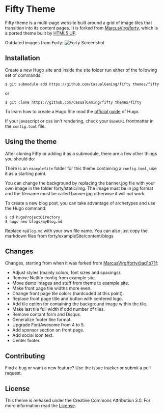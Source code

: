 # Fifty Theme

Fifty theme is a multi-page website built around a grid of image tiles that transition into its content pages. It is forked from [MarcusVirg/forty](https://github.com/MarcusVirg/forty), which is a ported theme built by [HTML5 UP](https://html5up.net/).

Outdated images from Forty:
![Forty Screenshot](https://github.com/CasualGaming/fifty/blob/master/images/screenshot.png?raw=true)

## Installation

Create a new Hugo site and inside the site folder run either of the following set of commands:

    $ git submodule add https://github.com/CasualGaming/fifty themes/fifty

or

    $ git clone https://github.com/CasualGaming/fifty themes/fifty

To learn how to create a Hugo Site read the [official guide](//gohugo.io/overview/installing/) of Hugo.

If your javascript or css isn't rendering, check your `BaseURL` frontmatter in the `config.toml` file.

## Using the theme

After cloning Fifty or adding it as a submodule, there are a few other things you should do:

There is an `exampleSite` folder for this theme containing a `config.toml`, use it as a starting point.

You can change the background by replacing the banner.jpg file with your own image in the folder forty/static/img. The image must be in jpg format and the filename must be called banner.jpg otherwise it will not work.

To create a new blog post, you can take advantage of archetypes and use the Hugo command:

    $ cd hugoProjectDirectory
    $ hugo new blogs/myBlog.md

Replace `myBlog.md` with your own file name. You can also just copy the markdown files from forty/exampleSite/content/blogs

## Changes
Changes, starting from when it was forked from [MarcusVirg/forty@ad1b71f](https://github.com/MarcusVirg/forty/tree/ad1b71f3d7e00d17eb61576f8357261645a158e3):

* Adjust styles (mainly colors, font sizes and spacings).
* Remove Netlify config from example site.
* Move demo images and stuff from theme to example site.
* Make front page tile widths more even.
* Change front page tile colors (hardcoded at this point).
* Replace front page title and button with centered logo.
* Add tile option for containing the background image within the tile.
* Make last tile full width if odd number of tiles.
* Remove contant form and Disqus.
* Generalize footer line format.
* Upgrade FontAwesome from 4 to 5.
* Add sponsor section on front page.
* Add social icon text.
* Center footer.

## Contributing

Find a bug or want a new feature? Use the issue tracker or submit a pull request.

## License

This theme is released under the Creative Commons Attribution 3.0.
For more information read the [License](//github.com/CasualGaming/fifty/blob/master/LICENSE.md).
